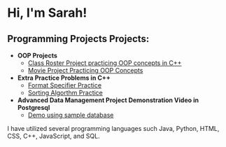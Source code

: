 <h1>Hi, I'm Sarah!</h1>

<h2>Programming Projects Projects:</h2>

- <b>OOP Projects </b>
  - [Class Roster Project practicing OOP concepts in C++](https://github.com/Skovixia/ClassRosterProject)
  - [Movie Project Practicing OOP Concepts](https://github.com/Skovixia/OOP-Practice)
- <b>Extra Practice Problems in C++ </b>
  - [Format Specifier Practice](https://github.com/Skovixia/FormatSpecifier)
  - [Sorting Algorthm Practice](https://github.com/Skovixia/SortTimeProblem)
- <b>Advanced Data Management Project Demonstration Video in Postgresql </b>
  - [Demo using sample database](https://youtu.be/TjrJgrbC8ko?feature=shared)

I have utilized several programming languages such Java, Python, HTML, CSS, C++, JavaScript, and SQL. 
 
<!--
**joshmadakor1/joshmadakor1** is a ✨ _special_ ✨ repository because its `README.md` (this file) appears on your GitHub profile.

Here are some ideas to get you started:

- 🔭 I’m currently working on ...
- 🌱 I’m currently learning ...
- 👯 I’m looking to collaborate on ...
- 🤔 I’m looking for help with ...
- 💬 Ask me about ...
- 📫 How to reach me: ...
- 😄 Pronouns: ...
- ⚡ Fun fact: ...
-->
